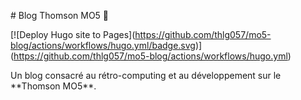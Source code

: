 \# Blog Thomson MO5 🚀



\[!\[Deploy Hugo site to Pages](https://github.com/thlg057/mo5-blog/actions/workflows/hugo.yml/badge.svg)](https://github.com/thlg057/mo5-blog/actions/workflows/hugo.yml)



Un blog consacré au rétro-computing et au développement sur le \*\*Thomson MO5\*\*.



